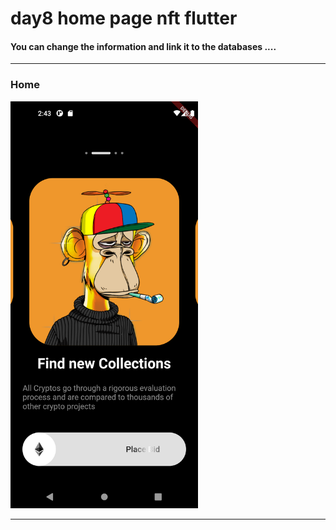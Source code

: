 <h1> day8 home page nft flutter</h1>  
 


<h4> You can change the information and link it to the databases ....</h4>




<hr>


<h3>Home</h3> 



<img src="https://github.com/abenkoula71/day8-home-page-nft/blob/main/Screenshot_1680187414.png" width="300" /> 




<hr>

